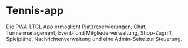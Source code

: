 # Tennis-app
Die PWA 1.TCL App ermöglicht Platzreservierungen, Chat, Turniermanagement, Event- und Mitgliederverwaltung, Shop-Zugriff, Spielpläne, Nachrichtenverwaltung und eine Admin-Seite zur Steuerung.
